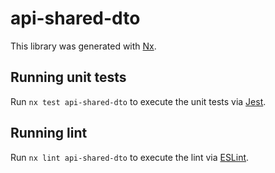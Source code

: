 # api-shared-dto

This library was generated with [Nx](https://nx.dev).

## Running unit tests

Run `nx test api-shared-dto` to execute the unit tests via [Jest](https://jestjs.io).

## Running lint

Run `nx lint api-shared-dto` to execute the lint via [ESLint](https://eslint.org/).

